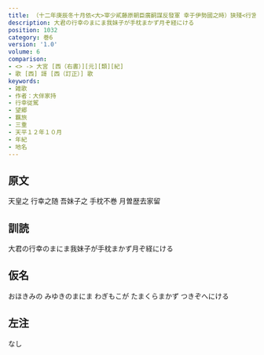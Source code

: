 ```yaml
---
title: （十二年庚辰冬十月依<大>宰少貳藤原朝臣廣嗣謀反發軍 幸于伊勢國之時）狭殘<行宮>大伴宿祢家持作歌二首
description: 大君の行幸のまにま我妹子が手枕まかず月ぞ経にける
position: 1032
category: 巻6
version: '1.0'
volume: 6
comparison:
- <> -> 大宮 [西（右書）][元][類][紀]
- 歌 [西] 謌 [西（訂正）] 歌
keywords:
- 雑歌
- 作者：大伴家持
- 行幸従駕
- 望郷
- 羈旅
- 三重
- 天平１２年１０月
- 年紀
- 地名
---
```


## 原文

天皇之 行幸之随 吾妹子之 手枕不巻 月曽歴去家留

## 訓読

大君の行幸のまにま我妹子が手枕まかず月ぞ経にける

## 仮名

おほきみの みゆきのまにま わぎもこが たまくらまかず つきぞへにける

## 左注

なし
